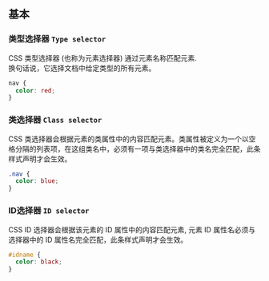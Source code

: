 ## 基本

### 类型选择器 `Type selector`

CSS 类型选择器 (也称为元素选择器) 通过元素名称匹配元素.   
换句话说，它选择文档中给定类型的所有元素。

```css
nav {
  color: red;
}
```

### 类选择器  `Class selector`

CSS 类选择器会根据元素的类属性中的内容匹配元素。类属性被定义为一个以空格分隔的列表项，在这组类名中，必须有一项与类选择器中的类名完全匹配，此条样式声明才会生效。
```css
.nav {
  color: blue;
}
```

### ID选择器 `ID selector`

CSS ID 选择器会根据该元素的 ID 属性中的内容匹配元素, 元素 ID 属性名必须与选择器中的 ID 属性名完全匹配，此条样式声明才会生效。
```css
#idname {
  color: black;
}
```
